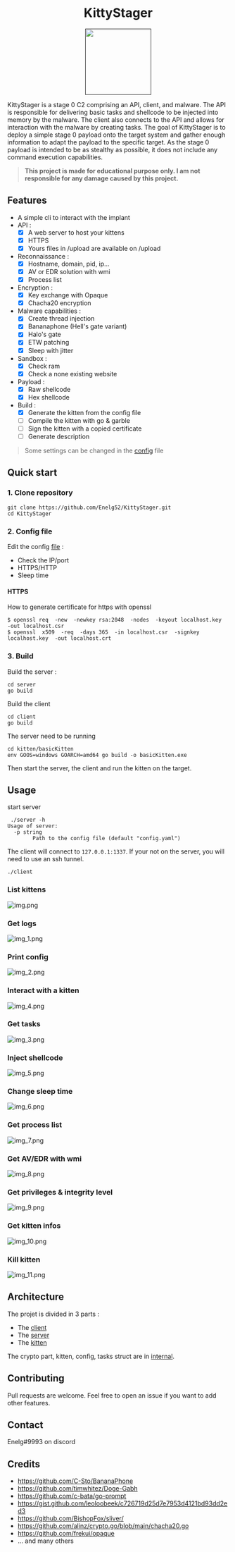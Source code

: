 <h1 align="center">
    KittyStager
</h1>

<p align="center">
  <a href="" rel="noopener">
 <img width=150px height=150px src="./img/black-cat.png"> </a>
</p>


KittyStager is a stage 0 C2 comprising an API, client, and malware. The API is responsible for delivering basic tasks and shellcode to be injected into memory by the malware. The client also connects to the API and allows for interaction with the malware by creating tasks. The goal of KittyStager is to deploy a simple stage 0 payload onto the target system and gather enough information to adapt the payload to the specific target. As the stage 0 payload is intended to be as stealthy as possible, it does not include any command execution capabilities.

> **This project is made for educational purpose only. I am not responsible for any damage caused by this project.**


## Features
- A simple cli to interact with the implant
- API :
    - [x] A web server to host your kittens
    - [x] HTTPS
    - [x] Yours files in /upload are available on /upload
- Reconnaissance :
    - [x] Hostname, domain, pid, ip...
    - [x] AV or EDR solution with wmi
    - [x] Process list
- Encryption :
    - [x] Key exchange with Opaque
    - [x] Chacha20 encryption
- Malware capabilities :
    - [x] Create thread injection
    - [x] Bananaphone (Hell's gate variant)
    - [x] Halo's gate
    - [x] ETW patching
    - [x] Sleep with jitter
- Sandbox :
    - [x] Check ram
    - [x] Check a none existing website
- Payload :
    - [x] Raw shellcode
    - [x] Hex shellcode
- Build :
  - [x] Generate the kitten from the config file
  - [ ] Compile the kitten with go & garble
  - [ ] Sign the kitten with a copied certificate
  - [ ] Generate description

> Some settings can be changed in the [config](config.yaml) file

## Quick start
### 1. Clone repository
```
git clone https://github.com/Enelg52/KittyStager.git
cd KittyStager 
```
### 2. Config file
Edit the config [file](config.yaml) :
- Check the IP/port
- HTTPS/HTTP
- Sleep time

#### HTTPS
How to generate certificate for https with openssl
```
$ openssl req  -new  -newkey rsa:2048  -nodes  -keyout localhost.key  -out localhost.csr
$ openssl  x509  -req  -days 365  -in localhost.csr  -signkey localhost.key  -out localhost.crt
```

### 3. Build
Build the server :
```
cd server
go build
```
Build the client
```
cd client
go build
```
The server need to be running
```
cd kitten/basicKitten
env GOOS=windows GOARCH=amd64 go build -o basicKitten.exe
```
Then start the server, the client and run the kitten on the target.

## Usage
start server
```
 ./server -h
Usage of server:
  -p string
        Path to the config file (default "config.yaml")
```
The client will connect to `127.0.0.1:1337`. If your not on the server, you will need to use an ssh tunnel.
```
./client
```
### List kittens
![img.png](img/img.png)
### Get logs
![img_1.png](img/img_1.png)
### Print config
![img_2.png](img/img_2.png)
### Interact with a kitten
![img_4.png](img/img_4.png)
### Get tasks
![img_3.png](img/img_3.png)
### Inject shellcode
![img_5.png](img/img_5.png)
### Change sleep time
![img_6.png](img/img_6.png)
### Get process list
![img_7.png](img/img_7.png)
### Get AV/EDR with wmi
![img_8.png](img/img_8.png)
### Get privileges & integrity level
![img_9.png](img/img_9.png)
### Get kitten infos
![img_10.png](img/img_10.png)
### Kill kitten
![img_11.png](img/img_11.png)

## Architecture
The projet is divided in 3 parts : 
- The [client](client)
- The [server](server)
- The [kitten](kitten)

The crypto part, kitten, config, tasks struct are in [internal](internal).  

## Contributing

Pull requests are welcome. Feel free to open an issue if you want to add other features.

## Contact
Enelg#9993 on discord

## Credits
- https://github.com/C-Sto/BananaPhone
- https://github.com/timwhitez/Doge-Gabh
- https://github.com/c-bata/go-prompt
- https://gist.github.com/leoloobeek/c726719d25d7e7953d4121bd93dd2ed3
- https://github.com/BishopFox/sliver/
- https://github.com/alinz/crypto.go/blob/main/chacha20.go
- https://github.com/frekui/opaque
- ... and many others
